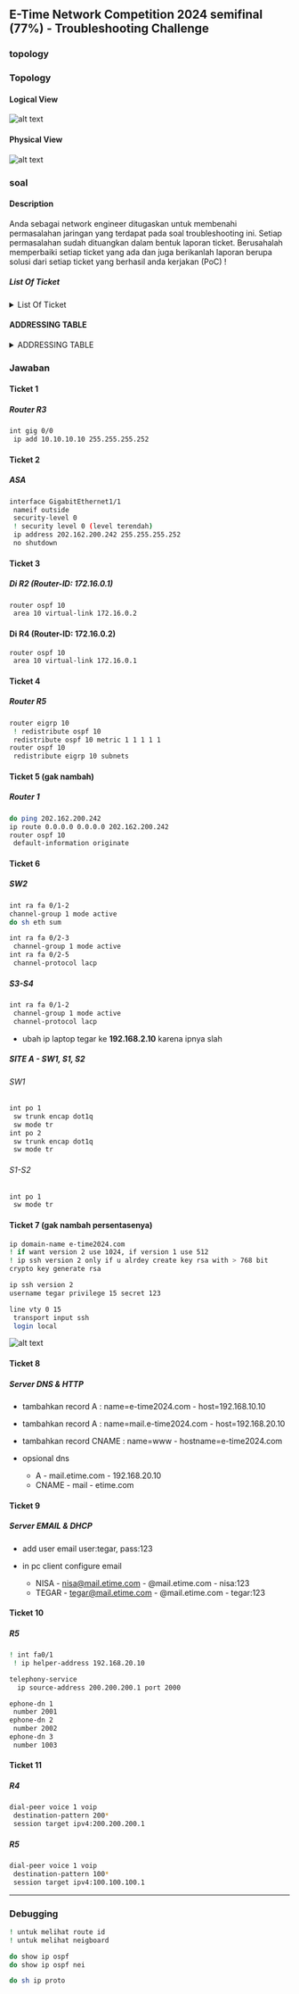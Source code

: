 ## E-Time Network Competition 2024 semifinal (77%) - Troubleshooting Challenge
### topology
### Topology
#### Logical View
![alt text](images/README/image.png)

#### Physical View
![alt text](images/README/image-2.png)

### soal
#### Description 
Anda sebagai network engineer ditugaskan untuk membenahi permasalahan jaringan yang terdapat pada soal troubleshooting ini. Setiap permasalahan sudah dituangkan dalam bentuk laporan ticket. Berusahalah memperbaiki setiap ticket yang ada dan juga berikanlah laporan berupa solusi dari setiap ticket yang berhasil anda kerjakan (PoC) !

##### List Of Ticket
<details>
<summary>List Of Ticket</summary>

##### Ticket 1
Terdapat laporan bahwasanya router backbone untuk koneksi p2p R1 dan R3 tidak bisa saling ping. Segera perbaiki ya!

##### Ticket 2
Karena sedang marak issue security, bos minta jaringannya dipasangkan firewall disisi terluar jaringan internet E-Time. Saat ini Firewall ASA baru dipasangkan saja belum ada konfigurasi. Coba kamu bantu setting Kearah interface router dengan nama “outside” dengan security level 0.

##### Ticket 3
Urgent!!, jaringan pada Site-A tidak berhasil terkoneksi ke jaringan ospf backbone, sehingga koneksi menjadi terganggu. Segera cari permasalahannya dan perbaiki!

##### Ticket 4
Info!!, jaringan pada Site-B menggunakan routing protokol eigrp. Sedangkan pada Site-A menggunakan routing protokol ospf. Bantu agar kedua routing tersebut dapat saling terkoneksi.

##### Ticket 5
Pada R1 merupakan router yang berperan menjadi ISP untuk memberikan internet kepada semua client dibawahnya, kamu diminta untuk menambahkan konfigurasi default route kearah upstream!

##### Ticket 6
Terjadi gangguan pada layanan etherchannel pada jaringan Site-B yang mengakibatkan jaringan protokol etherchannel tidak dapat berjalan. Mohon dicek dan diperbaiki!

##### Ticket 7
Tim support pada instansi etime ingin dapat mengakses perangkat router pada R1, R2 dan R3 secara remote dari laptop Tegar, buatkanlah akses remote tersebut dengan user tegar dan pass 123.

##### Ticket 8
Terdapat komplen bahwasanya layanan web pada server http hanya dapat diakses menggunakan alamat ip server. Tolong buatkan domain agar mempermudah akses ke web. Domain yang dibuatkan untuk akses ke web yaitu etime.com dan www.e-time2024.com dengan type A record dan juga CNAME.

##### Ticket 9
Karyawan atas nama tegar minta dibuatkan akun email ke tim IT agar bisa mengirimkan berkas berkas kerjaannya ke karyawan atas nama nisa. Saat ini yang sudah memiliki akun email hanya karyawan nisa. Segera buatkan dan setup dilaptopnya dengan nama user tegar dengan password 123.

##### Ticket 10
Ada laporan pada IP Phone pada Site-B tidak dapat digunakan untuk menelpon antar pegawai Tria dan Ikhwan, cek kenapa bisa terjadi dan selesaikan agar bisa digunakan untuk menelpon antar pegawai pada Site-B!

##### Ticket 11
Bos ingin layanan VoIP pada Site-A dan Site-B bisa terhubung satu sama lain agar komunikasi antar pegawai menjadi lebih mudah untuk dapat kordinasi antar site. coba kamu bantu konfigurasikan masalah ini tersolusikan.

##### Ticket 12
Setelah kamu mencoba memperbaiki semua ticket yang ada, kamu diminta bos untuk audit jaringan tersebut dengan menuliskan/mendokumentasikan semua services yang kamu temui kedalam file poc!

</details>

#### ADDRESSING TABLE
<details>
<summary>ADDRESSING TABLE</summary>

| Device | Interface | IP Address/Prefix        | Default Gateway        |
|--------|-----------|--------------------------|------------------------|
| R1-ISP | GI0/0     | 10.10.10.5/30            | -                      |
|        | GI0/1     | 10.10.10.9/30            | -                      |
|        | GI0/2     | 202.162.200.241/30       | 202.162.200.242/30     |
| R2     | GI0/0     | 10.10.10.6/30            | -                      |
|        | GI0/1     | 10.10.10.13/30           | -                      |
|        | GI0/2     | 172.16.0.1/29            | -                      |
| R3     | GI0/0     | 10.10.10.10/30           | -                      |
|        | GI0/1     | 10.10.10.14/30           | -                      |
|        | GI0/2     | 172.16.1.1/29            | -                      |
| R4     | GI0/0     | 172.16.0.2/29            | -                      |
|        | GI0/1     | 100.100.100.1/24         | -                      |
| R5     | Fa0/0     | 172.16.1.2/29            | -                      |
|        | Fa0/1     | 200.200.200.1/24         | -                      |
| SW1    | Fa/1      | 100.100.100.2/29         | -                      |
|        | VLAN 10   | 192.168.1.0/24           | 192.168.1.1            |
|        | VLAN 15   | 192.168.10.0/28          | 192.168.10.1           |
|        | VLAN 30   | 192.168.3.0/24           | 192.168.3.1            |
| SW2    | Fa/1      | 200.200.200.2/29         | -                      |
|        | VLAN 10   | 192.168.2.0/24           | 192.168.2.1            |
|        | VLAN 15   | 192.168.20.0/28          | 192.168.20.1           |
|        | VLAN 30   | 192.168.4.0/24           | 192.168.4.1            |
| SRV-1  | Fa0       | 192.168.10.10/28         | 192.168.10.1           |
| SRV-2  | Fa0       | 192.168.20.10/28         | 192.168.20.1           |
| NISA   | Fa0       | 192.168.1.10/24          | 192.168.1.1            |
| TEGAR  | Fa0       | 192.168.2.10/24          | 192.168.2.1            |
| VoIP-A | Fa0       | 192.168.3.0/24           | 192.168.3.1            |
| VoIP-B | Fa0       | 192.168.4.0/24           | 192.168.4.1            |
| FW     | G1/1      | 202.162.200.242/30       | -                      |

</details>

### Jawaban
#### Ticket 1
##### Router R3
```bash
int gig 0/0
 ip add 10.10.10.10 255.255.255.252
```

#### Ticket 2
##### ASA
```bash
interface GigabitEthernet1/1
 nameif outside
 security-level 0
 ! security level 0 (level terendah)
 ip address 202.162.200.242 255.255.255.252
 no shutdown
```

#### Ticket 3
##### Di R2 (Router-ID: 172.16.0.1)
```bash
router ospf 10
 area 10 virtual-link 172.16.0.2
```

#### Di R4 (Router-ID: 172.16.0.2)
```bash
router ospf 10
 area 10 virtual-link 172.16.0.1
```

#### Ticket 4
##### Router R5
```bash
router eigrp 10
 ! redistribute ospf 10 
 redistribute ospf 10 metric 1 1 1 1 1
router ospf 10
 redistribute eigrp 10 subnets 
```

#### Ticket 5 (gak nambah)
##### Router 1
```bash
do ping 202.162.200.242
ip route 0.0.0.0 0.0.0.0 202.162.200.242
router ospf 10
 default-information originate
```

#### Ticket 6
##### SW2
```bash
int ra fa 0/1-2
channel-group 1 mode active
do sh eth sum

int ra fa 0/2-3
 channel-group 1 mode active
int ra fa 0/2-5
 channel-protocol lacp
```

##### S3-S4
```bash
int ra fa 0/1-2 
 channel-group 1 mode active
 channel-protocol lacp
```

- ubah ip laptop tegar ke **192.168.2.10** karena ipnya slah

##### SITE A - SW1, S1, S2
###### SW1
```bash
int po 1
 sw trunk encap dot1q 
 sw mode tr
int po 2
 sw trunk encap dot1q 
 sw mode tr
```

###### S1-S2
```bash
int po 1
 sw mode tr
```

#### Ticket 7 (gak nambah persentasenya)
```bash
ip domain-name e-time2024.com
! if want version 2 use 1024, if version 1 use 512
! ip ssh version 2 only if u alrdey create key rsa with > 768 bit
crypto key generate rsa

ip ssh version 2
username tegar privilege 15 secret 123

line vty 0 15
 transport input ssh
 login local
```

![alt text](images/README/image-1.png)

#### Ticket 8
##### Server DNS & HTTP
- tambahkan record A        : name=e-time2024.com - host=192.168.10.10
- tambahkan record A        : name=mail.e-time2024.com - host=192.168.20.10
- tambahkan record CNAME    : name=www - hostname=e-time2024.com

- opsional dns
  - A - mail.etime.com - 192.168.20.10
  - CNAME - mail - etime.com

#### Ticket 9
##### Server EMAIL & DHCP
- add user email user:tegar, pass:123

- in pc client configure email
  - NISA - nisa@mail.etime.com - @mail.etime.com - nisa:123
  - TEGAR - tegar@mail.etime.com - @mail.etime.com - tegar:123

#### Ticket 10
##### R5
```bash
! int fa0/1
 ! ip helper-address 192.168.20.10

telephony-service
  ip source-address 200.200.200.1 port 2000

ephone-dn 1
 number 2001
ephone-dn 2
 number 2002
ephone-dn 3
 number 1003
```

#### Ticket 11
##### R4
```bash
dial-peer voice 1 voip 
 destination-pattern 200*
 session target ipv4:200.200.200.1
```

##### R5
```bash
dial-peer voice 1 voip 
 destination-pattern 100*
 session target ipv4:100.100.100.1
```

---

### Debugging
```bash
! untuk melihat route id
! untuk melihat neigboard

do show ip ospf 
do show ip ospf nei 

do sh ip proto
```